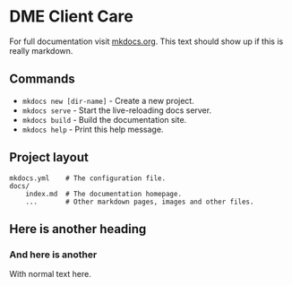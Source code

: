 # DME Client Care

For full documentation visit [mkdocs.org](https://mkdocs.org).
This text should show up if this is really markdown.

## Commands

* `mkdocs new [dir-name]` - Create a new project.
* `mkdocs serve` - Start the live-reloading docs server.
* `mkdocs build` - Build the documentation site.
* `mkdocs help` - Print this help message.

## Project layout

    mkdocs.yml    # The configuration file.
    docs/
        index.md  # The documentation homepage.
        ...       # Other markdown pages, images and other files.
		
## Here is another heading
### And here is another
With normal text here.

